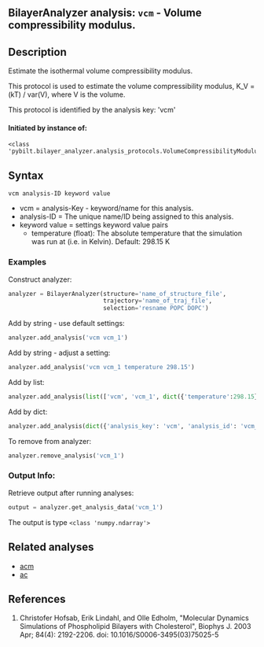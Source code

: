## BilayerAnalyzer analysis: ```vcm``` - Volume compressibility modulus.
 
## Description
 
Estimate the isothermal volume compressibility modulus.

This protocol is used to estimate the volume compressibility modulus,
K_V = (<V>kT) / var(V),
where V is the volume.

This protocol is identified by the analysis key: 'vcm'


#### Initiated by instance of:
 
    <class 'pybilt.bilayer_analyzer.analysis_protocols.VolumeCompressibilityModulusProtocol'>

## Syntax

```
vcm analysis-ID keyword value
```
* vcm = analysis-Key - keyword/name for this analysis.
* analysis-ID = The unique name/ID being assigned to this analysis.
* keyword value = settings keyword value pairs 
    * temperature (float): The absolute temperature that the simulation was run at (i.e. in Kelvin). Default: 298.15 K

### Examples
Construct analyzer:
```python
analyzer = BilayerAnalyzer(structure='name_of_structure_file',
                           trajectory='name_of_traj_file',
                           selection='resname POPC DOPC')
```
 
Add by string - use default settings:
```python
analyzer.add_analysis('vcm vcm_1') 
```
 
Add by string - adjust a setting: 
```python
analyzer.add_analysis('vcm vcm_1 temperature 298.15')
```
 
Add by list:
```python
analyzer.add_analysis(list(['vcm', 'vcm_1', dict({'temperature':298.15})]))
```
 
Add by dict: 
```python
analyzer.add_analysis(dict({'analysis_key': 'vcm', 'analysis_id': 'vcm_1','analysis_settings':dict({'temperature':298.15})}))
```
 
To remove from analyzer: 
```python
analyzer.remove_analysis('vcm_1')
```
 
### Output Info:
Retrieve output after running analyses:
```python
output = analyzer.get_analysis_data('vcm_1')
```
 
The output is type ```<class 'numpy.ndarray'>```
 
## Related analyses
* [acm](acm.html)
* [ac](ac.html)

## References

1. Christofer Hofsab, Erik Lindahl, and Olle Edholm, "Molecular
Dynamics Simulations of Phospholipid Bilayers with Cholesterol",
Biophys J. 2003 Apr; 84(4): 2192-2206.
doi:  10.1016/S0006-3495(03)75025-5
